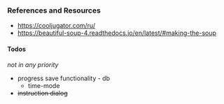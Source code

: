 ### References and Resources

* https://cooljugator.com/ru/
* https://beautiful-soup-4.readthedocs.io/en/latest/#making-the-soup

#### Todos

*not in any priority*

* progress save functionality - db
    * time-mode
* ~~instruction dialog~~
